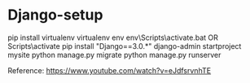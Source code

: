 # Django-setup

pip install virtualenv
virtualenv env 
env\Scripts\activate.bat OR Scripts\activate
pip install "Django==3.0.*"
django-admin startproject mysite
python manage.py migrate
python manage.py runserver

Reference: https://www.youtube.com/watch?v=eJdfsrvnhTE